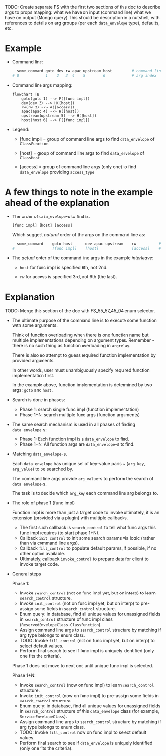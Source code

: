 
TODO: Create separate FS with the first two sections of this doc to describe args to props mapping:
      what we have on input (command line)
      what we have on output (Mongo query)
      This should be description in a nutshell, with references to details on arg groups (per each `data_envelope` type), defaults, etc.

# Example

*   Command line:

    ```sh
      some_command goto dev rw apac upstream host         # command line
    # 0            1    2   3  4    5        6            # arg index
    ```

*   Command line args mapping:

    ```mermaid
    flowchart TB
        goto(goto 1) --> F([func impl])
        dev(dev 3) --> H([host])
        rw(rw 2) --> A([access])
        apac(apac 4) --> H([host])
        upstream(upstream 5) --> H([host])
        host(host 6) --> F([func impl])
    ```

*   Legend:

    *   [func impl] = group of command line args to find `data_envelope` of `ClassFunction`

    *   [host] = group of command line args to find `data_envelope` of `ClassHost`

    *   [access] = group of command line args (only one) to find `data_envelope` providing `access_type`

# A few things to note in the example ahead of the explanation

*   The order of `data_evelope`-s to find is:

    ```
    [func impl] [host] [access]
    ```

    Which suggest _natural_ order of the args on the command line as:

    ```sh
      some_command    goto host      dev apac upstream    rw          # command line
    #                 [func impl]    [host]               [access]    # group
    ```

*   The _actual_ order of the command line args in the example _interleave_:

    *   `host` for func impl is specified 6th, not 2nd.

    *   `rw` for access is specified 3rd, not 6th (the last).

# Explanation

TODO: Merge this section of the doc with FS_55_57_45_04 enum selector.

*   The ultimate purpose of the command line is to execute some function with some arguments.

    Think of function overloading when there is one function name
    but multiple implementations depending on argument types.
    Remember - there is no such thing as function overloading in `argrelay`.

    There is also no attempt to guess required function implementation by provided arguments.

    In other words, user must unambiguously specify required function implementation first.

    In the example above, function implementation is determined by two args: `goto` and `host`.

*   Search is done in phases:
    *   Phase 1: search single func impl (function implementation)
    *   Phase 1+N: search multiple func args (function arguments)

*   The same search mechanism is used in all phases of finding `data_envelope`-s:
    *   Phase 1: Each function impl is a `data_envelope` to find.
    *   Phase 1+N: All function args are `data_envelope`-s to find.

*   Matching `data_envelope`-s.

    Each `data_envelope` has unique set of key-value paris ~ (`arg_key`, `arg_value`) to be searched by.

    The command line args provide `arg_value`-s to perform the search of `data_envelope`-s.

    The task is to decide which `arg_key` each command line arg belongs to.

*   The role of phase 1 (func impl)

    Function impl is more than just a target code to invoke ultimately,
    it is an extension (provided via a plugin) with multiple callbacks.
    *   The first such callback is `search_control` to tell what func args this func impl requires (to start phase 1+N).
    *   Callback `init_control` to init some search params via logic (rather than via command line args).
    *   Callback `fill_control` to populate default params, if possible, if no other option available.
    *   Ultimately, callback `invoke_control` to prepare data for client to invoke target code.

*   General steps

    Phase 1:
    *   Invoke `search_control` (not on func impl yet, but on interp) to learn `search_control` structure.
    *   Invoke `init_control` (not on func impl yet, but on interp) to pre-assign some fields in `search_control` structure.
    *   Enum query: in database, find all unique values for unassigned fields in `search_control` structure of func impl class (`ReservedEnvelopeClass.ClassFunction`).
    *   Assign command line args to `search_control` structure by matching if arg type belongs to enum class.
    *   TODO: Invoke `fill_control` (not on func impl yet, but on interp) to select default values.
    *   Perform final search to see if func impl is uniquely identified (only one fits the criteria).

    Phase 1 does not move to next one until unique func impl is selected.

    Phase 1+N:
    *   Invoke `search_control` (now on func impl) to learn `search_control` structure.
    *   Invoke `init_control` (now on func impl) to pre-assign some fields in `search_control` structure.
    *   Enum query: in database, find all unique values for unassigned fields in `search_control` structure of this `data_envelope` class (for example, `ServiceEnvelopeClass`).
    *   Assign command line args to `search_control` structure by matching if arg type belongs to enum class.
    *   TODO: Invoke `fill_control` now on func impl to select default values.
    *   Perform final search to see if `data_envelope` is uniquely identified (only one fits the criteria).

